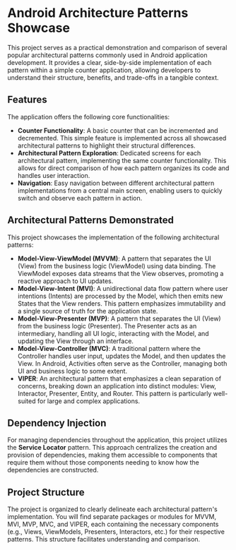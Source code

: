 # Android Architecture Patterns Showcase

This project serves as a practical demonstration and comparison of several popular architectural patterns commonly used in Android application development. It provides a clear, side-by-side implementation of each pattern within a simple counter application, allowing developers to understand their structure, benefits, and trade-offs in a tangible context.

## Features

The application offers the following core functionalities:

*   **Counter Functionality**: A basic counter that can be incremented and decremented. This simple feature is implemented across all showcased architectural patterns to highlight their structural differences.
*   **Architectural Pattern Exploration**: Dedicated screens for each architectural pattern, implementing the same counter functionality. This allows for direct comparison of how each pattern organizes its code and handles user interaction.
*   **Navigation**: Easy navigation between different architectural pattern implementations from a central main screen, enabling users to quickly switch and observe each pattern in action.

## Architectural Patterns Demonstrated

This project showcases the implementation of the following architectural patterns:

*   **Model-View-ViewModel (MVVM)**: A pattern that separates the UI (View) from the business logic (ViewModel) using data binding. The ViewModel exposes data streams that the View observes, promoting a reactive approach to UI updates.
*   **Model-View-Intent (MVI)**: A unidirectional data flow pattern where user intentions (Intents) are processed by the Model, which then emits new States that the View renders. This pattern emphasizes immutability and a single source of truth for the application state.
*   **Model-View-Presenter (MVP)**: A pattern that separates the UI (View) from the business logic (Presenter). The Presenter acts as an intermediary, handling all UI logic, interacting with the Model, and updating the View through an interface.
*   **Model-View-Controller (MVC)**: A traditional pattern where the Controller handles user input, updates the Model, and then updates the View. In Android, Activities often serve as the Controller, managing both UI and business logic to some extent.
*   **VIPER**: An architectural pattern that emphasizes a clean separation of concerns, breaking down an application into distinct modules: View, Interactor, Presenter, Entity, and Router. This pattern is particularly well-suited for large and complex applications.

## Dependency Injection

For managing dependencies throughout the application, this project utilizes the **Service Locator** pattern. This approach centralizes the creation and provision of dependencies, making them accessible to components that require them without those components needing to know how the dependencies are constructed.

## Project Structure

The project is organized to clearly delineate each architectural pattern's implementation. You will find separate packages or modules for MVVM, MVI, MVP, MVC, and VIPER, each containing the necessary components (e.g., Views, ViewModels, Presenters, Interactors, etc.) for their respective patterns. This structure facilitates understanding and comparison.